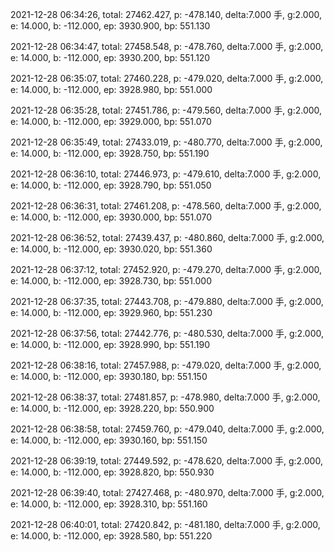 2021-12-28 06:34:26, total: 27462.427, p: -478.140, delta:7.000 手, g:2.000, e: 14.000, b: -112.000, ep: 3930.900, bp: 551.130

2021-12-28 06:34:47, total: 27458.548, p: -478.760, delta:7.000 手, g:2.000, e: 14.000, b: -112.000, ep: 3930.200, bp: 551.120

2021-12-28 06:35:07, total: 27460.228, p: -479.020, delta:7.000 手, g:2.000, e: 14.000, b: -112.000, ep: 3928.980, bp: 551.000

2021-12-28 06:35:28, total: 27451.786, p: -479.560, delta:7.000 手, g:2.000, e: 14.000, b: -112.000, ep: 3929.000, bp: 551.070

2021-12-28 06:35:49, total: 27433.019, p: -480.770, delta:7.000 手, g:2.000, e: 14.000, b: -112.000, ep: 3928.750, bp: 551.190

2021-12-28 06:36:10, total: 27446.973, p: -479.610, delta:7.000 手, g:2.000, e: 14.000, b: -112.000, ep: 3928.790, bp: 551.050

2021-12-28 06:36:31, total: 27461.208, p: -478.560, delta:7.000 手, g:2.000, e: 14.000, b: -112.000, ep: 3930.000, bp: 551.070

2021-12-28 06:36:52, total: 27439.437, p: -480.860, delta:7.000 手, g:2.000, e: 14.000, b: -112.000, ep: 3930.020, bp: 551.360

2021-12-28 06:37:12, total: 27452.920, p: -479.270, delta:7.000 手, g:2.000, e: 14.000, b: -112.000, ep: 3928.730, bp: 551.000

2021-12-28 06:37:35, total: 27443.708, p: -479.880, delta:7.000 手, g:2.000, e: 14.000, b: -112.000, ep: 3929.960, bp: 551.230

2021-12-28 06:37:56, total: 27442.776, p: -480.530, delta:7.000 手, g:2.000, e: 14.000, b: -112.000, ep: 3928.990, bp: 551.190

2021-12-28 06:38:16, total: 27457.988, p: -479.020, delta:7.000 手, g:2.000, e: 14.000, b: -112.000, ep: 3930.180, bp: 551.150

2021-12-28 06:38:37, total: 27481.857, p: -478.980, delta:7.000 手, g:2.000, e: 14.000, b: -112.000, ep: 3928.220, bp: 550.900

2021-12-28 06:38:58, total: 27459.760, p: -479.040, delta:7.000 手, g:2.000, e: 14.000, b: -112.000, ep: 3930.160, bp: 551.150

2021-12-28 06:39:19, total: 27449.592, p: -478.620, delta:7.000 手, g:2.000, e: 14.000, b: -112.000, ep: 3928.820, bp: 550.930

2021-12-28 06:39:40, total: 27427.468, p: -480.970, delta:7.000 手, g:2.000, e: 14.000, b: -112.000, ep: 3928.310, bp: 551.160

2021-12-28 06:40:01, total: 27420.842, p: -481.180, delta:7.000 手, g:2.000, e: 14.000, b: -112.000, ep: 3928.580, bp: 551.220
